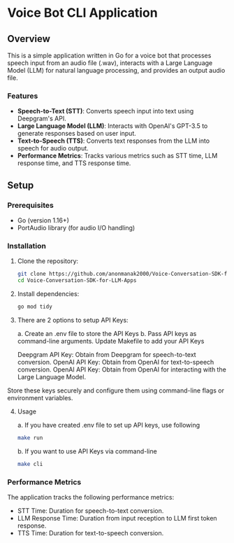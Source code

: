 # Voice Bot CLI Application

## Overview

This is a simple application written in Go for a voice bot that processes speech input from an audio file (.wav), interacts with a Large Language Model (LLM) for natural language processing, and provides an output audio file.

### Features

- **Speech-to-Text (STT)**: Converts speech input into text using Deepgram's API.
- **Large Language Model (LLM)**: Interacts with OpenAI's GPT-3.5 to generate responses based on user input.
- **Text-to-Speech (TTS)**: Converts text responses from the LLM into speech for audio output.
- **Performance Metrics**: Tracks various metrics such as STT time, LLM response time, and TTS response time.

## Setup

### Prerequisites

- Go (version 1.16+)
- PortAudio library (for audio I/O handling)

### Installation

1. Clone the repository:

   ```bash
   git clone https://github.com/anonmanak2000/Voice-Conversation-SDK-for-LLM-Apps.git
   cd Voice-Conversation-SDK-for-LLM-Apps
   ```

2. Install dependencies:

   ```bash
   go mod tidy
   ```

3. There are 2 options to setup API Keys:

   a. Create an .env file to store the API Keys
   b. Pass API keys as command-line arguments. Update Makefile to add your API Keys

   Deepgram API Key: Obtain from Deepgram for speech-to-text conversion.
   OpenAI API Key: Obtain from OpenAI for text-to-speech conversion.
   OpenAI API Key: Obtain from OpenAI for interacting with the Large Language Model.

Store these keys securely and configure them using command-line flags or environment variables.

4. Usage

   a. If you have created .env file to set up API keys, use following

   ```bash
   make run
   ```

   b. If you want to use API Keys via command-line

   ```bash
   make cli
   ```

### Performance Metrics

The application tracks the following performance metrics:

- STT Time: Duration for speech-to-text conversion.
- LLM Response Time: Duration from input reception to LLM first token response.
- TTS Time: Duration for text-to-speech conversion.
